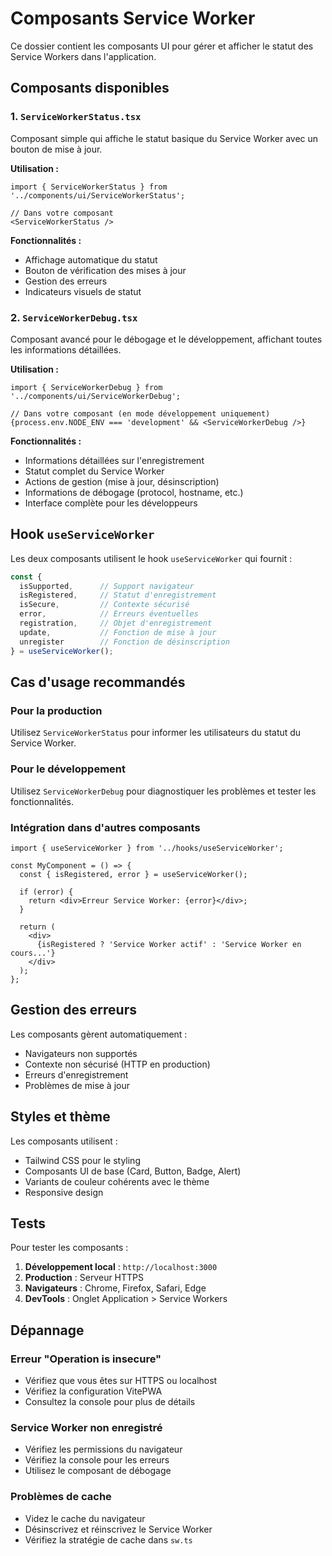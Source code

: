 # Composants Service Worker

Ce dossier contient les composants UI pour gérer et afficher le statut des Service Workers dans l'application.

## Composants disponibles

### 1. `ServiceWorkerStatus.tsx`
Composant simple qui affiche le statut basique du Service Worker avec un bouton de mise à jour.

**Utilisation :**
```tsx
import { ServiceWorkerStatus } from '../components/ui/ServiceWorkerStatus';

// Dans votre composant
<ServiceWorkerStatus />
```

**Fonctionnalités :**
- Affichage automatique du statut
- Bouton de vérification des mises à jour
- Gestion des erreurs
- Indicateurs visuels de statut

### 2. `ServiceWorkerDebug.tsx`
Composant avancé pour le débogage et le développement, affichant toutes les informations détaillées.

**Utilisation :**
```tsx
import { ServiceWorkerDebug } from '../components/ui/ServiceWorkerDebug';

// Dans votre composant (en mode développement uniquement)
{process.env.NODE_ENV === 'development' && <ServiceWorkerDebug />}
```

**Fonctionnalités :**
- Informations détaillées sur l'enregistrement
- Statut complet du Service Worker
- Actions de gestion (mise à jour, désinscription)
- Informations de débogage (protocol, hostname, etc.)
- Interface complète pour les développeurs

## Hook `useServiceWorker`

Les deux composants utilisent le hook `useServiceWorker` qui fournit :

```typescript
const {
  isSupported,      // Support navigateur
  isRegistered,     // Statut d'enregistrement
  isSecure,         // Contexte sécurisé
  error,            // Erreurs éventuelles
  registration,     // Objet d'enregistrement
  update,           // Fonction de mise à jour
  unregister        // Fonction de désinscription
} = useServiceWorker();
```

## Cas d'usage recommandés

### Pour la production
Utilisez `ServiceWorkerStatus` pour informer les utilisateurs du statut du Service Worker.

### Pour le développement
Utilisez `ServiceWorkerDebug` pour diagnostiquer les problèmes et tester les fonctionnalités.

### Intégration dans d'autres composants
```tsx
import { useServiceWorker } from '../hooks/useServiceWorker';

const MyComponent = () => {
  const { isRegistered, error } = useServiceWorker();
  
  if (error) {
    return <div>Erreur Service Worker: {error}</div>;
  }
  
  return (
    <div>
      {isRegistered ? 'Service Worker actif' : 'Service Worker en cours...'}
    </div>
  );
};
```

## Gestion des erreurs

Les composants gèrent automatiquement :
- Navigateurs non supportés
- Contexte non sécurisé (HTTP en production)
- Erreurs d'enregistrement
- Problèmes de mise à jour

## Styles et thème

Les composants utilisent :
- Tailwind CSS pour le styling
- Composants UI de base (Card, Button, Badge, Alert)
- Variants de couleur cohérents avec le thème
- Responsive design

## Tests

Pour tester les composants :

1. **Développement local** : `http://localhost:3000`
2. **Production** : Serveur HTTPS
3. **Navigateurs** : Chrome, Firefox, Safari, Edge
4. **DevTools** : Onglet Application > Service Workers

## Dépannage

### Erreur "Operation is insecure"
- Vérifiez que vous êtes sur HTTPS ou localhost
- Vérifiez la configuration VitePWA
- Consultez la console pour plus de détails

### Service Worker non enregistré
- Vérifiez les permissions du navigateur
- Vérifiez la console pour les erreurs
- Utilisez le composant de débogage

### Problèmes de cache
- Videz le cache du navigateur
- Désinscrivez et réinscrivez le Service Worker
- Vérifiez la stratégie de cache dans `sw.ts`

